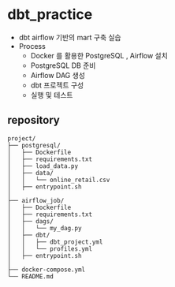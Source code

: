 # dbt_practice
* dbt airflow 기반의 mart 구축 실습
* Process
    * Docker 를 활용한 PostgreSQL , Airflow 설치
    * PostgreSQL DB 준비
    * Airflow DAG 생성
    * dbt 프로젝트 구성
    * 실행 및 테스트

## repository
```
project/
├── postgresql/
│   ├── Dockerfile
│   ├── requirements.txt
│   ├── load_data.py
│   ├── data/
│   │   └── online_retail.csv
│   ├── entrypoint.sh
│
├── airflow_job/
│   ├── Dockerfile
│   ├── requirements.txt
│   ├── dags/
│   │   └── my_dag.py
│   ├── dbt/
│   │   ├── dbt_project.yml
│   │   └── profiles.yml
│   ├── entrypoint.sh
│
├── docker-compose.yml
└── README.md

```
